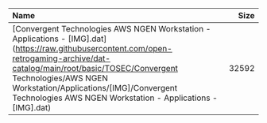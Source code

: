 |Name|Size|
|:---|---:|
|[Convergent Technologies AWS NGEN Workstation - Applications - [IMG].dat](https://raw.githubusercontent.com/open-retrogaming-archive/dat-catalog/main/root/basic/TOSEC/Convergent Technologies/AWS NGEN Workstation/Applications/[IMG]/Convergent Technologies AWS NGEN Workstation - Applications - [IMG].dat)|32592|
